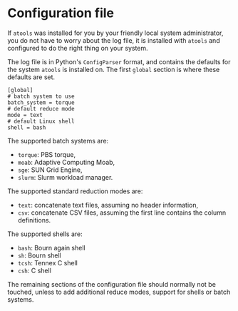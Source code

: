 # Configuration file

If `atools` was installed for you by your friendly local system
administrator, you do not have to worry about the log file, it is installed
with `atools` and configured to do the right thing on your system.

The log file is in Python's `ConfigParser` format, and contains the
defaults for the system `atools` is installed on.  The first `global`
section is where these defaults are set.
```
[global]
# batch system to use
batch_system = torque
# default reduce mode
mode = text
# default Linux shell
shell = bash
```

The supported batch systems are:

* `torque`: PBS torque,
* `moab`: Adaptive Computing Moab,
* `sge`: SUN Grid Engine,
* `slurm`: Slurm workload manager.

The supported standard reduction modes are:

* `text`: concatenate text files, assuming no header information,
* `csv`: concatenate CSV files, assuming the first line contains the
    column definitions.

The supported shells are:

* `bash`: Bourn again shell
* `sh`: Bourn shell
* `tcsh`: Tennex C shell
* `csh`: C shell

The remaining sections of the configuration file should normally not be
touched, unless to add additional reduce modes, support for shells or
batch systems.
